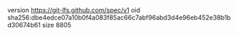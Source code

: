version https://git-lfs.github.com/spec/v1
oid sha256:dbe4edce07a10b0f4a083f85ac66c7abf96abd3d4e96eb452e38b1bd30674b61
size 8805
